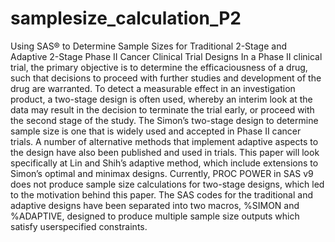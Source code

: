 # samplesize_calculation_P2
Using SAS® to Determine Sample Sizes for Traditional 2-Stage and Adaptive 2-Stage Phase II Cancer Clinical Trial Designs 
In a Phase II clinical trial, the primary objective is to determine the efficaciousness of a drug, such that decisions to
proceed with further studies and development of the drug are warranted. To detect a measurable effect in an
investigation product, a two-stage design is often used, whereby an interim look at the data may result in the decision
to terminate the trial early, or proceed with the second stage of the study. The Simon’s two-stage design to determine
sample size is one that is widely used and accepted in Phase II cancer trials. A number of alternative methods that
implement adaptive aspects to the design have also been published and used in trials. This paper will look
specifically at Lin and Shih’s adaptive method, which include extensions to Simon’s optimal and minimax designs.
Currently, PROC POWER in SAS v9 does not produce sample size calculations for two-stage designs, which led to
the motivation behind this paper. The SAS codes for the traditional and adaptive designs have been separated into
two macros, %SIMON and %ADAPTIVE, designed to produce multiple sample size outputs which satisfy userspecified constraints. 
